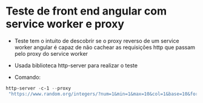 # Teste de front end angular com service worker e proxy

- Teste tem o intuito de descobrir se o proxy reverso de um service worker angular é capaz de não cachear as requisições http que passam pelo proxy do service worker

- Usada biblioteca http-server para realizar o teste
- Comando:
```powershell
http-server -c-1 --proxy
 "https://www.random.org/integers/?num=1&min=1&max=10&col=1&base=10&format=plain&rnd=new"
``` 
